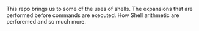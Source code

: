 This repo brings us to some of the uses of shells.
The expansions that are performed before commands are executed.
How Shell arithmetic are perforemed and so much more.
